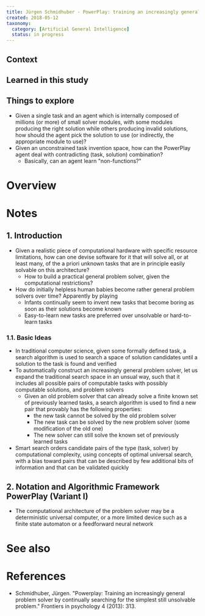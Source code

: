 ```yaml
---
title: Jürgen Schmidhuber - PowerPlay: training an increasingly general problem solver by continually searching for the simplest still unsolvable problem (2013)
created: 2018-05-12
taxonomy:
  category: [Artificial General Intelligence]
  status: in progress
---
```


## Context

## Learned in this study

## Things to explore
* Given a single task and an agent which is internally composed of millions (or more) of small solver modules, with some modules producing the right solution while others producing invalid solutions, how should the agent pick the solution to use (or indirectly, the appropriate module to use)?
* Given an unconstrained task invention space, how can the PowerPlay agent deal with contradicting (task, solution) combination?
	* Basically, can an agent learn "non-functions?"

# Overview

# Notes
## 1. Introduction
* Given a realistic piece of computational hardware with specific resource limitations, how can one devise software for it that will solve all, or at least many, of the a priori unknown tasks that are in principle easily solvable on this architecture?
	* How to build a practical general problem solver, given the computational restrictions?
* How do initially helpless human babies become rather general problem solvers over time? Apparently by playing
	* Infants continually seem to invent new tasks that become boring as soon as their solutions become known
	* Easy-to-learn new tasks are preferred over unsolvable or hard-to-learn tasks

### 1.1. Basic Ideas
* In traditional computer science, given some formally defined task, a search algorithm is used to search a space of solution candidates until a solution to the task is found and verified
* To automatically construct an increasingly general problem solver, let us expand the traditional search space in an unsual way, such that it includes all possible pairs of computable tasks with possibly computable solutions, and problem solvers
	* Given an old problem solver that can already solve a finite known set of previously learned tasks, a search algorithm is used to find a new pair that provably has the following properties:
		* the new task cannot be solved by the old problem solver
		* The new task can be solved by the new problem solver (some modification of the old one)
		* The new solver can still solve the known set of previously learned tasks
* Smart search orders candidate pairs of the type (task, solver) by computational complexity, using concepts of optimal universal search, with a bias toward pairs that can be described by few additional bits of information and that can be validated quickly

## 2. Notation and Algorithmic Framework PowerPlay (Variant I)
* The computational architecture of the problem solver may be a deterministic universal computer, or a more limited device such as a finite state automaton or a feedforward neural network

# See also

# References
* Schmidhuber, Jürgen. "Powerplay: Training an increasingly general problem solver by continually searching for the simplest still unsolvable problem." Frontiers in psychology 4 (2013): 313.
